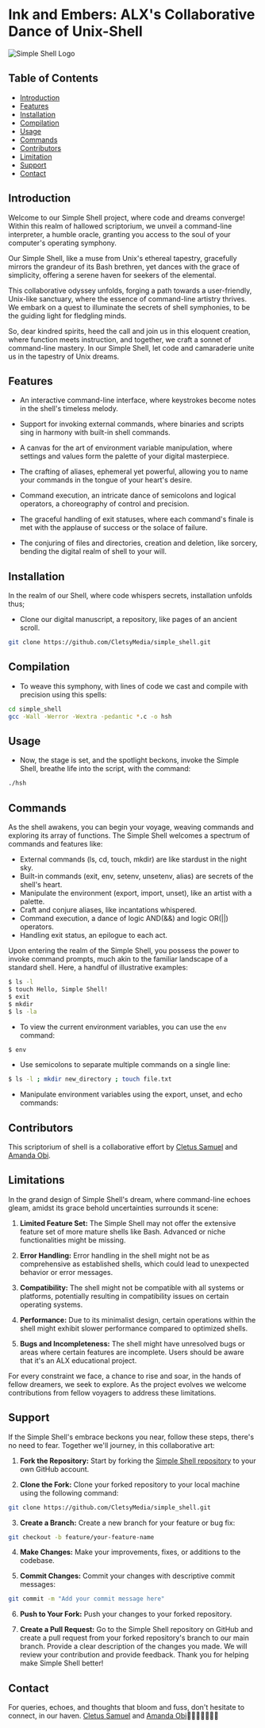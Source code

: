 # Ink and Embers: ALX's Collaborative Dance of Unix-Shell

![Simple Shell Logo](https://dinahosting.com/blog/upload/2021/05/Que-es-Bash-Script.jpg)

## Table of Contents

- [Introduction](#introduction)
- [Features](#features)
- [Installation](#installation)
- [Compilation](#compilation)
- [Usage](#usage)
- [Commands](#commands)
- [Contributors](#contributors)
- [Limitation](#limitations)
- [Support](#support)
- [Contact](#contact)

## Introduction

Welcome to our Simple Shell project, where code and dreams converge! Within this realm of hallowed scriptorium, we unveil a command-line interpreter, a humble oracle, granting you access to the soul of your computer's operating symphony.

Our Simple Shell, like a muse from Unix's ethereal tapestry, gracefully mirrors the grandeur of its Bash brethren, yet dances with the grace of simplicity, offering a serene haven for seekers of the elemental.

This collaborative odyssey unfolds, forging a path towards a user-friendly, Unix-like sanctuary, where the essence of command-line artistry thrives. We embark on a quest to illuminate the secrets of shell symphonies, to be the guiding light for fledgling minds.

So, dear kindred spirits, heed the call and join us in this eloquent creation, where function meets instruction, and together, we craft a sonnet of command-line mastery. In our Simple Shell, let code and camaraderie unite us in the tapestry of Unix dreams.

## Features

- An interactive command-line interface, where keystrokes become notes in the shell's timeless melody.

- Support for invoking external commands, where binaries and scripts sing in harmony with built-in shell commands.

- A canvas for the art of environment variable manipulation, where settings and values form the palette of your digital masterpiece.

- The crafting of aliases, ephemeral yet powerful, allowing you to name your commands in the tongue of your heart's desire.

- Command execution, an intricate dance of semicolons and logical operators, a choreography of control and precision.

- The graceful handling of exit statuses, where each command's finale is met with the applause of success or the solace of failure.

- The conjuring of files and directories, creation and deletion, like sorcery, bending the digital realm of shell to your will.

## Installation

In the realm of our Shell, where code whispers secrets, installation unfolds thus;

- Clone our digital manuscript, a repository, like pages of an ancient scroll.

```sh
git clone https://github.com/CletsyMedia/simple_shell.git
```

## Compilation

- To weave this symphony, with lines of code we cast and compile with precision using this spells:

```sh
cd simple_shell
gcc -Wall -Werror -Wextra -pedantic *.c -o hsh
```

## Usage

- Now, the stage is set, and the spotlight beckons, invoke the Simple Shell, breathe life into the script, with the command:

```sh
./hsh
```

## Commands

As the shell awakens, you can begin your voyage, weaving commands and exploring its array of functions. The Simple Shell welcomes a spectrum of commands and features like:

- External commands (ls, cd, touch, mkdir) are like stardust in the night sky.
- Built-in commands (exit, env, setenv, unsetenv, alias) are secrets of the shell's heart.
- Manipulate the environment (export, import, unset), like an artist with a palette.
- Craft and conjure aliases, like incantations whispered.
- Command execution, a dance of logic AND(&&) and logic OR(||) operators.
- Handling exit status, an epilogue to each act.

Upon entering the realm of the Simple Shell, you possess the power to invoke command prompts, much akin to the familiar landscape of a standard shell. Here, a handful of illustrative examples:

```sh
$ ls -l
$ touch Hello, Simple Shell!
$ exit
$ mkdir
$ ls -la
```

- To view the current environment variables, you can use the `env` command:

```sh
$ env
```

- Use semicolons to separate multiple commands on a single line:

```sh
$ ls -l ; mkdir new_directory ; touch file.txt
```

- Manipulate environment variables using the export, unset, and echo commands:

## Contributors

This scriptorium of shell is a collaborative effort by [Cletus Samuel](https://github.com/CletsyMedia) and [Amanda Obi](https://github.com/ObiChika).

## Limitations

In the grand design of Simple Shell's dream, where command-line echoes gleam, amidst its grace behold uncertainties surrounds it scene:

1. **Limited Feature Set:** The Simple Shell may not offer the extensive feature set of more mature shells like Bash. Advanced or niche functionalities might be missing.

2. **Error Handling:** Error handling in the shell might not be as comprehensive as established shells, which could lead to unexpected behavior or error messages.

3. **Compatibility:** The shell might not be compatible with all systems or platforms, potentially resulting in compatibility issues on certain operating systems.

4. **Performance:** Due to its minimalist design, certain operations within the shell might exhibit slower performance compared to optimized shells.

5. **Bugs and Incompleteness:** The shell might have unresolved bugs or areas where certain features are incomplete. Users should be aware that it's an ALX educational project.

For every constraint we face, a chance to rise and soar, in the hands of fellow dreamers, we seek to explore. As the project evolves we welcome contributions from fellow voyagers to address these limitations.

## Support

If the Simple Shell's embrace beckons you near, follow these steps, there's no need to fear. Together we'll journey, in this collaborative art:

1. **Fork the Repository:** Start by forking the [Simple Shell repository](https://github.com/CletsyMedia/simple_shell) to your own GitHub account.

2. **Clone the Fork:** Clone your forked repository to your local machine using the following command:

```sh
git clone https://github.com/CletsyMedia/simple_shell.git
```

3. **Create a Branch:** Create a new branch for your feature or bug fix:

```sh
git checkout -b feature/your-feature-name
```

4. **Make Changes:** Make your improvements, fixes, or additions to the codebase.

5. **Commit Changes:** Commit your changes with descriptive commit messages: 

```sh
git commit -m "Add your commit message here"
```

6. **Push to Your Fork:** Push your changes to your forked repository.

7. **Create a Pull Request:** Go to the Simple Shell repository on GitHub and create a pull request from your forked repository's branch to our main branch. Provide a clear description of the changes you made. We will review your contribution and provide feedback. Thank you for helping make Simple Shell better!

## Contact

For queries, echoes, and thoughts that bloom and fuss, don't hesitate to connect, in our haven. [Cletus Samuel](https://cletsymedia.github.io/Prof-Portfolio/) and [Amanda Obi](https://github.com/ObiChika)🙏🙏🙏🙏🙏🙏🙏
